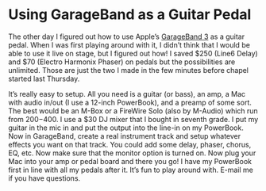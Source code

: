 # Using GarageBand as a Guitar Pedal

The other day I figured out how to use Apple’s [GarageBand 3](http://web.archive.org/web/20060902082807/http://apple.com/ilife/garageband) as a guitar pedal. When I was first playing around with it, I didn’t think that I would be able to use it live on stage, but I figured out how! I saved $250 (Line6 Delay) and $70 (Electro Harmonix Phaser) on pedals but the possibilities are unlimited. Those are just the two I made in the few minutes before chapel started last Thursday.

It’s really easy to setup. All you need is a guitar (or bass), an amp, a Mac with audio in/out (I use a 12-inch PowerBook), and a preamp of some sort. The best would be an M-Box or a FireWire Solo (also by M-Audio) which run from $200-$400. I use a $30 DJ mixer that I bought in seventh grade. I put my guitar in the mic in and put the output into the line-in on my PowerBook. Now in GarageBand, create a real instrument track and setup whatever effects you want on that track. You could add some delay, phaser, chorus, EQ, etc. Now make sure that the monitor option is turned on. Now plug your Mac into your amp or pedal board and there you go! I have my PowerBook first in line with all my pedals after it. It’s fun to play around with. E-mail me if you have questions.
